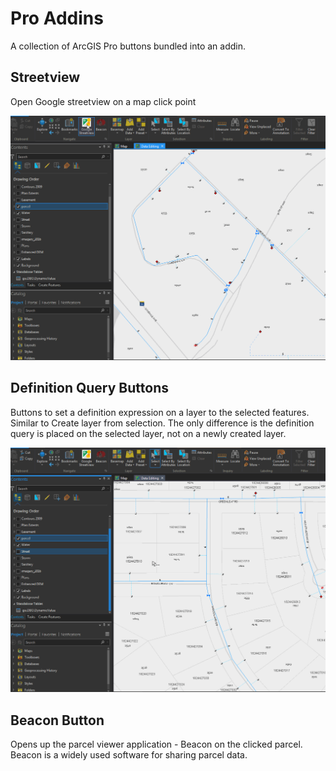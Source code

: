 Pro Addins
==========

A collection of ArcGIS Pro buttons bundled into an addin.

## Streetview

Open Google streetview on a map click point

![Google Streetview](./images/streetview.gif)

## Definition Query Buttons

Buttons to set a definition expression on a layer to the selected features. Similar to Create layer from selection. The only difference is the definition query is placed on the selected layer, not on a newly created layer.

![Definition Expression Button](./images/select.gif)

## Beacon Button

Opens up the parcel viewer application - Beacon on the clicked parcel. Beacon is a widely used software for sharing parcel data.

